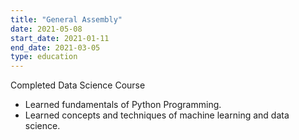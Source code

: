 ```yaml
---
title: "General Assembly"
date: 2021-05-08
start_date: 2021-01-11
end_date: 2021-03-05
type: education
---
```


Completed Data Science Course

<Container>
<ul>
<li>
Learned fundamentals of Python Programming.
</li>
<li>
Learned concepts and techniques of machine learning and data science.
</li>
</ul>
</Container>